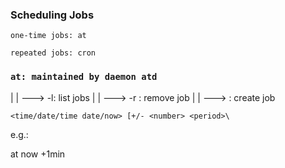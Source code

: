 ### Scheduling Jobs

	one-time jobs: at

	repeated jobs: cron

### `at: maintained by daemon atd`
|
|
---> -l: list jobs
|
|
---> -r <id>: remove job
|
|
---> <time spc>: create job

	<time/date/time date/now> [+/- <number> <period>\

e.g.:

at now +1min 
